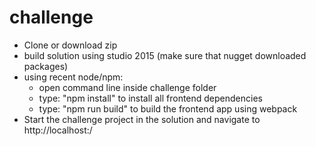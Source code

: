 # challenge

- Clone or download zip
- build solution using studio 2015 (make sure that nugget downloaded packages)
- using recent node/npm:
  - open command line inside challenge folder
  - type: "npm install" to install all frontend dependencies
  - type: "npm run build" to build the frontend app using webpack
- Start the challenge project in the solution and navigate to http://localhost:<port>/
